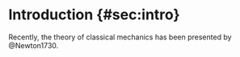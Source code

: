 
# Introduction {#sec:intro}

Recently, the theory of classical mechanics has been presented by @Newton1730.

